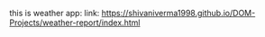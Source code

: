 this is weather app:
link: https://shivaniverma1998.github.io/DOM-Projects/weather-report/index.html
